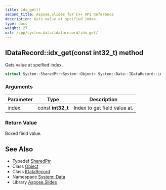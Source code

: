 ```yaml
---
title: idx_get()
second_title: Aspose.Slides for C++ API Reference
description: Gets value at speified index.
type: docs
weight: 27
url: /cpp/system.data/idatarecord/idx_get/
---
```

## IDataRecord::idx_get(const int32_t) method


Gets value at speified index.

```cpp
virtual System::SharedPtr<System::Object> System::Data::IDataRecord::idx_get(const int32_t index)=0
```


### Arguments

| Parameter | Type | Description |
| --- | --- | --- |
| index | const **int32_t** | Index to get field value at. |

### Return Value

Boxed field value.

## See Also

* Typedef [SharedPtr](../../system/sharedptr/)
* Class [Object](../../system/object/)
* Class [IDataRecord](./)
* Namespace [System::Data](../)
* Library [Aspose.Slides](../../)